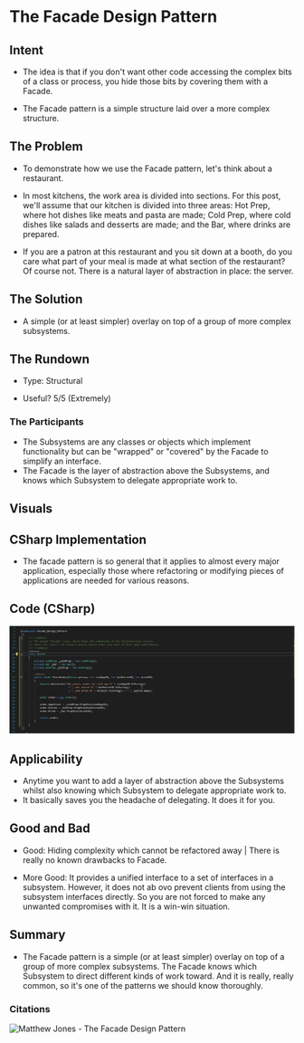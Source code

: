 # The Facade Design Pattern 


## Intent
- The idea is that if you don't want other code accessing the complex bits of a class or process, you hide those bits by covering them with a Facade.

- The Facade pattern is a simple structure laid over a more complex structure.

## The Problem

- To demonstrate how we use the Facade pattern, let's think about a restaurant.

- In most kitchens, the work area is divided into sections. For this post, we'll assume that our kitchen is divided into three areas: Hot Prep, where hot dishes like meats and pasta are made; Cold Prep, where cold dishes like salads and desserts are made; and the Bar, where drinks are prepared.

- If you are a patron at this restaurant and you sit down at a booth, do you care what part of your meal is made at what section of the restaurant? Of course not. There is a natural layer of abstraction in place: the server.


## The Solution

- A simple (or at least simpler) overlay on top of a group of more complex subsystems. 

## The Rundown
- Type: Structural

- Useful? 5/5 (Extremely)


### The Participants

- The Subsystems are any classes or objects which implement functionality but can be "wrapped" or "covered" by the Facade to simplify an interface.
- The Facade is the layer of abstraction above the Subsystems, and knows which Subsystem to delegate appropriate work to.

## Visuals




## CSharp Implementation
- The facade pattern is so general that it applies to almost every major application, especially those where refactoring or modifying pieces of applications are needed for various reasons.

## Code (CSharp)
![Facade](/Facade_Design_Pattern/Assets/Facade.png)


## Applicability
- Anytime you want to add a layer of abstraction above the Subsystems whilst also knowing which Subsystem to delegate appropriate work to.
- It basically saves you the headache of delegating. It does it for you.

## Good and Bad

- Good: Hiding complexity which cannot be refactored away | There is really no known drawbacks to Facade. 

- More Good: It provides a unified interface to a set of interfaces in a subsystem. However, it does not ab ovo prevent clients from using the subsystem interfaces directly. So you are not forced to make any unwanted compromises with it. It is a win-win situation.


## Summary

- The Facade pattern is a simple (or at least simpler) overlay on top of a group of more complex subsystems. The Facade knows which Subsystem to direct different kinds of work toward. And it is really, really common, so it's one of the patterns we should know thoroughly.



### Citations
![Matthew Jones - The Facade Design Pattern](https://www.exceptionnotfound.net/facade-pattern-in-csharp/)